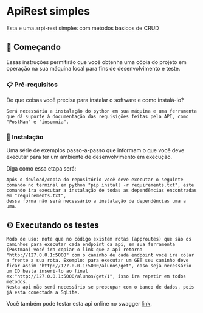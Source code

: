 # ApiRest simples 

Esta e uma arpi-rest simples com metodos basicos de CRUD

## 🚀 Começando

Essas instruções permitirão que você obtenha uma cópia do projeto em operação na sua máquina local para fins de desenvolvimento e teste.

### 📋 Pré-requisitos

De que coisas você precisa para instalar o software e como instalá-lo?

```
Será necessária a instalação do python em sua máquina e uma ferramenta que dá suporte à documentação das requisições feitas pela API, como "PostMan" e "insomnia".
```

### 🔧 Instalação

Uma série de exemplos passo-a-passo que informam o que você deve executar para ter um ambiente de desenvolvimento em execução.

Diga como essa etapa será:

```
Após o dowload/copia do repositório você deve executar o seguinte comando no terminal em python "pip install -r requirements.txt", este comando ira executar a instalação de todas as dependências encontradas em "requirements.txt",
dessa forma não será necessário a instalação de dependências uma a uma.
```
## ⚙️ Executando os testes
```
Modo de uso: note que no código existem rotas (approutes) que são os caminhos para executar cada endpoint da api, em sua ferramenta (Postman) você ira copiar o link que a api retorna "http://127.0.0.1:5000" com o caminho de cada endpoint você ira colar a frente a sua rota. Exemplo: para executar um GET seu caminho deve ficar assim "http://127.0.0.1:5000/alunos/get", caso seja necessário um ID basta inseri-lo ao final ex:"http://127.0.0.1:5000/alunos/get/1", isso ira repetir em todos metodos.
Nesta api não será necessário se preocupar com o banco de dados, pois já esta conectada a SqLite.
```

Você também pode testar esta api online no swagger [link](https://app.swaggerhub.com/apis/SGP07ADM1/apiRest/0.1).

